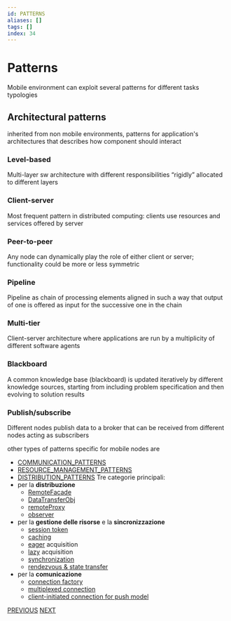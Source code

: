 ```yaml
---
id: PATTERNS
aliases: []
tags: []
index: 34
---
```


# Patterns

Mobile environment can exploit several patterns for different tasks typologies

## Architectural patterns

inherited from non mobile environments, patterns for application's architectures that describes how component should interact
### Level-based

Multi-layer sw architecture with different responsibilities “rigidly” allocated to different layers
### Client-server

Most frequent pattern in distributed computing: clients use resources and services offered by server
### Peer-to-peer

Any node can dynamically play the role of either client or server; functionality could be more or less symmetric
### Pipeline

Pipeline as chain of processing elements aligned in such a way that output of one is offered as input for the successive one in the chain
### Multi-tier

Client-server architecture where applications are run by a multiplicity of different software agents
### Blackboard

A common knowledge base (blackboard) is updated iteratively by different knowledge sources, starting from including problem specification and then evolving to solution results
### Publish/subscribe

Different nodes publish data to a broker that can be received from different nodes acting as subscribers

other types of patterns specific for mobile nodes are
- [COMMUNICATION_PATTERNS](mobile_systems/communication_patterns.md)
- [RESOURCE_MANAGEMENT_PATTERNS](mobile_systems/resource_management_patterns.md)
- [DISTRIBUTION_PATTERNS](mobile_systems/distribution_patterns.md)
Tre categorie principali:
- per la **distribuzione**
	- [RemoteFacade](mobile_systems/remotefacade.md)
	- [DataTransferObj](mobile_systems/datatransferobj.md)
	- [remoteProxy](mobile_systems/remoteproxy.md)
	- [observer](mobile_systems/observer.md)
- per la **gestione delle risorse** e la **sincronizzazione**
	- [session token](mobile_systems/sesstok.md)
	- [caching](mobile_systems/caching.md)
	- [eager](mobile_systems/eager.md) acquisition
	- [lazy](mobile_systems/lazy.md) acquisition
	- [synchronization](mobile_systems/synch.md)
	- [rendezvous & state transfer](mobile_systems/statetransfer.md)
- per la **comunicazione**
	- [connection factory](mobile_systems/connfact.md)
	- [multiplexed connection](mobile_systems/multiplexedconn.md)
	- [client-initiated connection for push model](mobile_systems/clientinit.md)

[PREVIOUS](pages/mobile_middleware/mobile_middleware_principles.md) [NEXT](mobile_systems/mobile_middleware/distribution_patterns.md)
